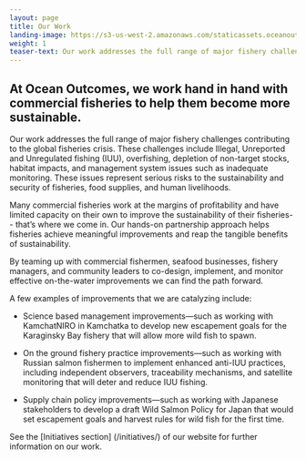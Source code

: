 ```yaml
---
layout: page 
title: Our Work
landing-image: https://s3-us-west-2.amazonaws.com/staticassets.oceanoutcomes.org/rollover+images/our-work-hover.jpg
weight: 1
teaser-text: Our work addresses the full range of major fishery challenges contributing to the global fisheries crisis. These challenges include Illegal, Unreported and Unregulated fishing (IUU), overfishing, depletion of non-target stocks, habitat impacts, and management system issues such as inadequate monitoring.
---
```

## At Ocean Outcomes, we work hand in hand with commercial fisheries to help them become more sustainable. 
Our work addresses the full range of major fishery challenges contributing to the global fisheries crisis. These challenges include Illegal, Unreported and Unregulated fishing (IUU), overfishing, depletion of non-target stocks, habitat impacts, and management system issues such as inadequate monitoring. These issues represent serious risks to the sustainability and security of fisheries, food supplies, and human livelihoods.  

Many commercial fisheries work at the margins of profitability and have limited capacity on their own to improve the sustainability of their fisheries-- that’s where we come in. Our hands-on partnership approach helps fisheries achieve meaningful improvements and reap the tangible benefits of sustainability.

By teaming up with commercial fishermen, seafood businesses, fishery managers, and community leaders to co-design, implement, and monitor effective on-the-water improvements we can find the path forward.

A few examples of improvements that we are catalyzing include:

* Science based management improvements—such as working with KamchatNIRO in Kamchatka to develop new escapement goals for the Karaginsky Bay fishery that will allow more wild fish to spawn.

* On the ground fishery practice improvements—such as working with Russian salmon fishermen to implement enhanced anti-IUU practices, including independent observers, traceability mechanisms, and satellite monitoring that will deter and reduce IUU fishing.

* Supply chain policy improvements—such as working with Japanese stakeholders to develop a draft Wild Salmon Policy for Japan that would set escapement goals and harvest rules for wild fish for the first time.

See the [Initiatives section] (/initiatives/) of our website for further information on our work.
